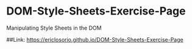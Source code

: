 # DOM-Style-Sheets-Exercise-Page
Manipulating Style Sheets in the DOM

##Link: https://ericlosorio.github.io/DOM-Style-Sheets-Exercise-Page
